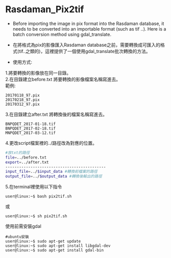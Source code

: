 # Rasdaman_Pix2tif
* Before importing the image in pix format into the Rasdaman database, it needs to be converted into an importable format (such as tif ..). Here is a batch conversion method using gdal_translate.

* 在將格式為pix的影像匯入Rasdaman database之前，需要轉換成可匯入的格式(tif..之類的)，這裡提供了一個使用gdal_translate批次轉換的方法。

* 使用方式:  

1.將要轉換的影像放在同一目錄。  
2.在目錄建立before.txt 將要轉換的影像檔案名稱寫進去。  
範例:
```
20170118_97.pix
20170218_97.pix
20170312_97.pix
```
3.在目錄建立after.txt 將轉換後的檔案名稱寫進去。  
```
BNPQDET_2017-01-18.tif
BNPQDET_2017-02-18.tif
MNPQDET_2017-03-12.tif
```
4.更改script檔案裡的../路徑改為對應的位置。 
```bash
#放txt的路徑  
file=../before.txt   
export=../after.txt  
--------------------------------------------
input_file=../$input_data #轉換前檔案的路徑  
output_file=../$output_data #轉換後輸出的路徑  
``` 
5.在terminal裡使用以下指令
```console
user@linux:~$ bash pix2tif.sh
```
或
```console
user@linux:~$ sh pix2tif.sh
```
使用前需安裝gdal
```console
#ubuntu安裝
user@linux:~$ sudo apt-get update
user@linux:~$ sudo apt-get install libgdal-dev
user@linux:~$ sudo apt-get install gdal-bin
```
